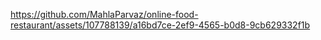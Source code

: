 

https://github.com/MahlaParvaz/online-food-restaurant/assets/107788139/a16bd7ce-2ef9-4565-b0d8-9cb629332f1b

